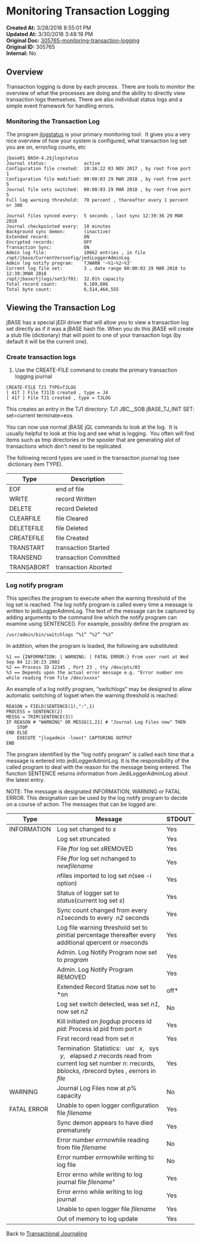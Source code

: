 # Monitoring Transaction Logging

**Created At:** 3/28/2018 8:55:01 PM  
**Updated At:** 3/30/2018 3:48:18 PM  
**Original Doc:** [305765-monitoring-transaction-logging](https://docs.jbase.com/43995-transactional-journaling/305765-monitoring-transaction-logging)  
**Original ID:** 305765  
**Internal:** No  

## Overview

Transaction logging is done by each process.  There are tools to monitor the overview of what the processes are doing and the ability to directly view transaction logs themselves. There are also individual status logs and a simple event framework for handling errors.

### Monitoring the Transaction Log

The program [jlogstatus](./../jlogstatus) is your primary monitoring tool.  It gives you a very nice overview of how your system is configured, what transaction log set you are on, error/log counts, etc

```
jbase01 BASH-4.2$jlogstatus
Journal status:              active
Configuration file created:  10:16:22 03 NOV 2017 , by root from port 1
Configuration file modified: 00:00:03 29 MAR 2018 , by root from port 5
Journal file sets switched:  00:00:03 29 MAR 2018 , by root from port 5
Full log warning threshold:  70 percent , thereafter every 1 percent or 300

Journal files synced every:  5 seconds , last sync 12:39:36 29 MAR 2018
Journal checkpointed every:  10 minutes
Background sync demon:       (inactive)
Extended record:             ON
Encrypted records:           OFF
Transaction Sync:            ON
Admin log file:              10662 entries , in file /opt/jbase/CurrentVersonfig/jediLoggerAdminLog
Admin log notify program:    TJWARN '~%1~%2~%3'
Current log file set:        3 , date range 00:00:03 29 MAR 2018 to 12:39:3MAR 2018
/opt/jbase/tjlogs/set3/f01:  32.01% capacity
Total record count:          9,189,086
Total byte count:            6,514,464,555
```

## Viewing the Transaction Log

jBASE has a special jEDI driver that will allow you to view a transaction log set directly as if it was a jBASE hash file. When you do this jBASE will create a stub file (dictionary) that will point to one of your transaction logs (by default it will be the current one).

### Create transaction logs

1. Use the CREATE-FILE command to create the primary transaction logging journal

```
CREATE-FILE TJ1 TYPE=TJLOG
[ 417 ] File TJ1]D created , type = J4
[ 417 ] File TJ1 created , type = TJLOG
```

This creates an entry in the TJ1 directory: TJ1 JBC\_\_SOB jBASE\_TJ\_INIT SET: set=current terminate=eos

You can now use normal jBASE jQL commands to look at the log.  It is usually helpful to look at this log and see what is logging.  You often will find items such as tmp directories or the spooler that are generating alot of transactions which don't need to be replicated.

The following record types are used in the transaction journal log (see  dictionary item TYPE).

| Type | Description |
| --- | --- |
| EOF | end of file |
| WRITE | record Written |
| DELETE | record Deleted |
| CLEARFILE | file Cleared |
| DELETEFILE | file Deleted |
| CREATEFILE | file Created |
| TRANSTART | transaction Started |
| TRANSEND | transaction Committed |
| TRANSABORT | transaction Aborted |

### Log notify program

This specifies the program to execute when the warning threshold of the log set is reached. The log notify program is called every time a message is written to jediLoggerAdminLog. The text of the message can be captured by adding arguments to the command line which the notify program can examine using SENTENCE(). For example, possibly define the program as:

```
/usr/admin/bin/switchlogs “%1” “%2” “%3”
```

In addition, when the program is loaded, the following are substituted:

```
%1 == {INFORMATION: | WARNING: | FATAL ERROR:} From user root at Wed Sep 04 12:38:23 2002
%2 == Process ID 12345 , Port 23 , tty /dev/pts/03
%3 == Depends upon the actual error message e.g. "Error number nnn while reading from file /dev/xxxxx"
```

An example of a log notify program, “switchlogs” may be designed to allow automatic switching of logset when the warning threshold is reached:

```
REASON = FIELD(SENTENCE(1),":",1)
PROCESS = SENTENCE(2)
MESSG = TRIM(SENTENCE(3))
IF REASON # "WARNING" OR MESSG[1,21] # "Journal Log Files now" THEN
    STOP
END ELSE
    EXECUTE "jlogadmin -lnext" CAPTURING OUTPUT
END
```

The program identified by the “log notify program” is called each time that a message is entered into jediLoggerAdminLog. It is the responsibility of the called program to deal with the reason for the message being entered. The function SENTENCE returns information from JediLoggerAdminLog about the latest entry.

NOTE: The message is designated INFORMATION, WARNING or FATAL ERROR. This designation can be used by the log notify program to decide on a course of action. The messages that can be logged are:

| Type | Message | STDOUT |
| --- | --- | --- |
| INFORMATION | Log set changed to *s* | Yes |
|  | Log set *s*truncated | Yes |
|  | File *f*for log set *s*REMOVED | Yes |
|  | File *f*for log set *n*changed to *newfilename* | Yes |
|  | *n*files imported to log set *n*(see -i option) | Yes |
|  | Status of logger set to *status*(current log set *s*) | Yes |
|  | Sync count changed from every *n1*seconds to every  *n2* seconds | Yes |
|  | Log file warning threshold set to *p*initial percentage thereafter every additional *q*percent or *n*seconds | Yes |
|  | Admin. Log Notify Program now set to *program* | Yes |
|  | Admin. Log Notify Program REMOVED | Yes |
|  | Extended Record Status now set to *on|off* | Yes |
|  | Log set switch detected, was set *n1*, now set *n2* | No |
|  | Kill initiated on jlogdup process id *pid*: Process id pid from port *n* | Yes |
|  | First record read from set *n* | Yes |
|  | Termination  Statistics:   usr   *x*,   sys   *y*,   elapsed *z r*records read from current log set number *n*: *r*records, *b*blocks, *rb*record bytes , *e*errors in *file* | Yes |
| WARNING | Journal Log Files now at *p*% capacity | No |
| FATAL ERROR | Unable to open logger configuration file *filename* | Yes |
|  | Sync demon appears to have died prematurely | Yes |
|  | Error number *errno*while reading from file *filename* | No |
|  | Error number *errno*while writing to log file | No |
|  | Error errno while writing to log journal file *filename*" | Yes |
|  | Error errno while writing to log journal | Yes |
|  | Unable to open logger file *filename* | Yes |
|  | Out of memory to log update | Yes |

Back to [Transactional Journaling](./../introduction-to-transaction-journaling)
